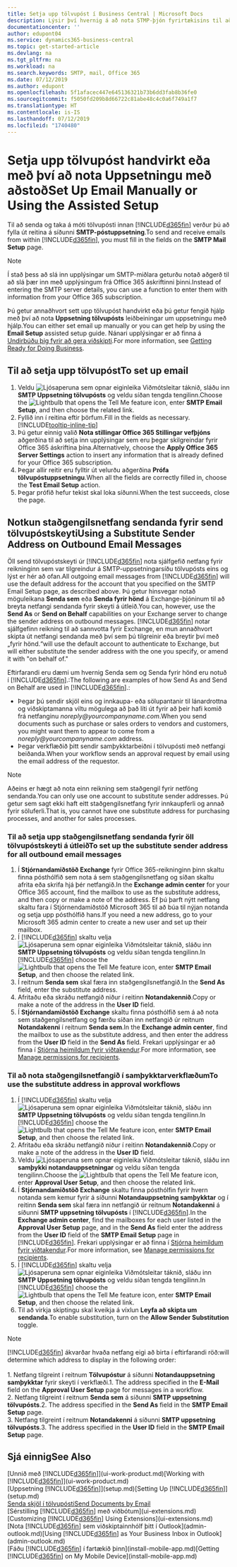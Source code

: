 ```yaml
---
title: Setja upp tölvupóst í Business Central | Microsoft Docs
description: Lýsir því hvernig á að nota STMP-þjón fyrirtækisins til að senda og taka við tölvupósti í Business Central, einnig hvernig á að nota þær stillingar þjónsins sem voru stofnaðar með Office 365 áskrift.
documentationcenter: ''
author: edupont04
ms.service: dynamics365-business-central
ms.topic: get-started-article
ms.devlang: na
ms.tgt_pltfrm: na
ms.workload: na
ms.search.keywords: SMTP, mail, Office 365
ms.date: 07/12/2019
ms.author: edupont
ms.openlocfilehash: 5f1afacec447e645136321b73b6dd3fab8b36fe0
ms.sourcegitcommit: f5050fd209b8d66722c81abe48c4c0a6f749a1f7
ms.translationtype: HT
ms.contentlocale: is-IS
ms.lasthandoff: 07/12/2019
ms.locfileid: "1740480"
---
```

# <a name="set-up-email-manually-or-using-the-assisted-setup"></a><span data-ttu-id="bfcb5-103">Setja upp tölvupóst handvirkt eða með því að nota Uppsetningu með aðstoð</span><span class="sxs-lookup"><span data-stu-id="bfcb5-103">Set Up Email Manually or Using the Assisted Setup</span></span>
<span data-ttu-id="bfcb5-104">Til að senda og taka á móti tölvupósti innan [!INCLUDE[d365fin](includes/d365fin_md.md)] verður þú að fylla út reitina á síðunni **SMTP-póstuppsetning**.</span><span class="sxs-lookup"><span data-stu-id="bfcb5-104">To send and receive emails from within [!INCLUDE[d365fin](includes/d365fin_md.md)], you must fill in the fields on the **SMTP Mail Setup** page.</span></span>

> [!NOTE]  
>   <span data-ttu-id="bfcb5-105">Í stað þess að slá inn upplýsingar um SMTP-miðlara geturðu notað aðgerð til að slá þær inn með upplýsingum frá Office 365 áskriftinni þinni.</span><span class="sxs-lookup"><span data-stu-id="bfcb5-105">Instead of entering the SMTP server details, you can use a function to enter them with information from your Office 365 subscription.</span></span>

<span data-ttu-id="bfcb5-106">Þú getur annaðhvort sett upp tölvupóst handvirkt eða þú getur fengið hjálp með því að nota **Uppsetning tölvupósts** leiðbeiningar um uppsetningu með hjálp.</span><span class="sxs-lookup"><span data-stu-id="bfcb5-106">You can either set email up manually or you can get help by using the **Email Setup** assisted setup guide.</span></span> <span data-ttu-id="bfcb5-107">Nánari upplýsingar er að finna á [Undirbúðu þig fyrir að gera viðskipti](ui-get-ready-business.md).</span><span class="sxs-lookup"><span data-stu-id="bfcb5-107">For more information, see [Getting Ready for Doing Business](ui-get-ready-business.md).</span></span>  

## <a name="to-set-up-email"></a><span data-ttu-id="bfcb5-108">Til að setja upp tölvupóst</span><span class="sxs-lookup"><span data-stu-id="bfcb5-108">To set up email</span></span>
1. <span data-ttu-id="bfcb5-109">Veldu ![Ljósaperuna sem opnar eiginleika Viðmótsleitar](media/ui-search/search_small.png "Segðu mér hvað þú vilt gera") táknið, sláðu inn **SMTP Uppsetning tölvupósts** og veldu síðan tengda tengilinn.</span><span class="sxs-lookup"><span data-stu-id="bfcb5-109">Choose the ![Lightbulb that opens the Tell Me feature](media/ui-search/search_small.png "Tell me what you want to do") icon, enter **SMTP Email Setup**, and then choose the related link.</span></span>
2. <span data-ttu-id="bfcb5-110">Fyllið inn í reitina eftir þörfum.</span><span class="sxs-lookup"><span data-stu-id="bfcb5-110">Fill in the fields as necessary.</span></span> [!INCLUDE[tooltip-inline-tip](includes/tooltip-inline-tip_md.md)]
3. <span data-ttu-id="bfcb5-111">Þú getur einnig valið **Nota stillingar Office 365 Stillingar vefþjóns** aðgerðina til að setja inn upplýsingar sem eru þegar skilgreindar fyrir Office 365 áskriftina þína.</span><span class="sxs-lookup"><span data-stu-id="bfcb5-111">Alternatively, choose the **Apply Office 365 Server Settings** action to insert any information that is already defined for your Office 365 subscription.</span></span>
4. <span data-ttu-id="bfcb5-112">Þegar allir reitir eru fylltir út velurðu aðgerðina **Prófa tölvupóstuppsetningu**.</span><span class="sxs-lookup"><span data-stu-id="bfcb5-112">When all the fields are correctly filled in, choose the **Test Email Setup** action.</span></span>
5. <span data-ttu-id="bfcb5-113">Þegar prófið hefur tekist skal loka síðunni.</span><span class="sxs-lookup"><span data-stu-id="bfcb5-113">When the test succeeds, close the page.</span></span>

## <a name="using-a-substitute-sender-address-on-outbound-email-messages"></a><span data-ttu-id="bfcb5-114">Notkun staðgengilsnetfang sendanda fyrir send tölvupóstskeyti</span><span class="sxs-lookup"><span data-stu-id="bfcb5-114">Using a Substitute Sender Address on Outbound Email Messages</span></span>
<span data-ttu-id="bfcb5-115">Öll send tölvupóstskeyti úr [!INCLUDE[d365fin](includes/d365fin_md.md)] nota sjálfgefið netfang fyrir reikninginn sem var tilgreindur á SMTP-uppsetningarsíðu tölvupósts eins og lýst er hér að ofan.</span><span class="sxs-lookup"><span data-stu-id="bfcb5-115">All outgoing email messages from [!INCLUDE[d365fin](includes/d365fin_md.md)] will use the default address for the account that you specified on the SMTP Email Setup page, as described above.</span></span> <span data-ttu-id="bfcb5-116">Þú getur hinsvegar notað möguleikana **Senda sem** eða **Senda fyrir hönd** á Exchange-þjóninum til að breyta netfangi sendanda fyrir skeyti á útleið.</span><span class="sxs-lookup"><span data-stu-id="bfcb5-116">You can, however, use the **Send As** or **Send on Behalf** capabilities on your Exchange server to change the sender address on outbound messages.</span></span> [!INCLUDE[d365fin](includes/d365fin_md.md)] <span data-ttu-id="bfcb5-117">notar sjálfgefinn reikning til að sannvotta fyrir Exchange, en mun annaðhvort skipta út netfangi sendanda með því sem þú tilgreinir eða breytir því með „fyrir hönd.“</span><span class="sxs-lookup"><span data-stu-id="bfcb5-117">will use the default account to authenticate to Exchange, but will either substitute the sender address with the one you specify, or amend it with "on behalf of."</span></span> 

<span data-ttu-id="bfcb5-118">Eftirfarandi eru dæmi um hvernig Senda sem og Senda fyrir hönd eru notuð í [!INCLUDE[d365fin](includes/d365fin_md.md)].:</span><span class="sxs-lookup"><span data-stu-id="bfcb5-118">The following are examples of how Send As and Send on Behalf are used in [!INCLUDE[d365fin](includes/d365fin_md.md)].:</span></span>

 * <span data-ttu-id="bfcb5-119">Þegar þú sendir skjöl eins og innkaupa- eða sölupantanir til lánardrottna og viðskiptamanna viltu mögulega að það líti út fyrir að þeir hafi komið frá netfanginu _noreply@yourcompanyname.com_.</span><span class="sxs-lookup"><span data-stu-id="bfcb5-119">When you send documents such as purchase or sales orders to vendors and customers, you might want them to appear to come from a _noreply@yourcompanyname.com_ address.</span></span> 
 * <span data-ttu-id="bfcb5-120">Þegar verkflæðið þitt sendir samþykktarbeiðni í tölvupósti með netfangi beiðanda.</span><span class="sxs-lookup"><span data-stu-id="bfcb5-120">When your workflow sends an approval request by email using the email address of the requestor.</span></span>

> [!Note]
> <span data-ttu-id="bfcb5-121">Aðeins er hægt að nota einn reikning sem staðgengil fyrir netföng sendanda.</span><span class="sxs-lookup"><span data-stu-id="bfcb5-121">You can only use one account to substitute sender addresses.</span></span> <span data-ttu-id="bfcb5-122">Þú getur sem sagt ekki haft eitt staðgengilsnetfang fyrir innkaupferli og annað fyrir söluferli.</span><span class="sxs-lookup"><span data-stu-id="bfcb5-122">That is, you cannot have one substitute address for purchasing processes, and another for sales processes.</span></span>

### <a name="to-set-up-the-substitute-sender-address-for-all-outbound-email-messages"></a><span data-ttu-id="bfcb5-123">Til að setja upp staðgengilsnetfang sendanda fyrir öll tölvupóstskeyti á útleið</span><span class="sxs-lookup"><span data-stu-id="bfcb5-123">To set up the substitute sender address for all outbound email messages</span></span>
1. <span data-ttu-id="bfcb5-124">Í **Stjórnandamiðstöð Exchange** fyrir Office 365-reikninginn þinn skaltu finna pósthólfið sem nota á sem staðgengilsnetfang og síðan skaltu afrita eða skrifa hjá þér netfangið.</span><span class="sxs-lookup"><span data-stu-id="bfcb5-124">In the **Exchange admin center** for your Office 365 account, find the mailbox to use as the substitute address, and then copy or make a note of the address.</span></span> <span data-ttu-id="bfcb5-125">Ef þú þarft nýtt netfang skaltu fara í Stjórnendamiðstöð Microsoft 365 til að búa til nýjan notanda og setja upp pósthólfið hans.</span><span class="sxs-lookup"><span data-stu-id="bfcb5-125">If you need a new address, go to your Microsoft 365 admin center to create a new user and set up their mailbox.</span></span> 
2. <span data-ttu-id="bfcb5-126">Í [!INCLUDE[d365fin](includes/d365fin_md.md)] skaltu velja ![Ljósaperuna sem opnar eiginleika Viðmótsleitar](media/ui-search/search_small.png "Segðu mér hvað þú vilt gera") táknið, sláðu inn **SMTP Uppsetning tölvupósts** og veldu síðan tengda tengilinn.</span><span class="sxs-lookup"><span data-stu-id="bfcb5-126">In [!INCLUDE[d365fin](includes/d365fin_md.md)] choose the ![Lightbulb that opens the Tell Me feature](media/ui-search/search_small.png "Tell me what you want to do") icon, enter **SMTP Email Setup**, and then choose the related link.</span></span>
3. <span data-ttu-id="bfcb5-127">Í reitnum **Senda sem** skal færa inn staðgengilsnetfangið.</span><span class="sxs-lookup"><span data-stu-id="bfcb5-127">In the **Send As** field, enter the substitute address.</span></span>
4. <span data-ttu-id="bfcb5-128">Afritaðu eða skráðu netfangið niður í reitinn **Notandakennið**.</span><span class="sxs-lookup"><span data-stu-id="bfcb5-128">Copy or make a note of the address in the **User ID** field.</span></span>
5. <span data-ttu-id="bfcb5-129">Í **Stjórnandamiðstöð Exchange** skaltu finna pósthólfið sem á að nota sem staðgengilsnetfang og færðu síðan inn netfangið úr reitnum **Notandakenni** í reitnum **Senda sem**.</span><span class="sxs-lookup"><span data-stu-id="bfcb5-129">In the **Exchange admin center**, find the mailbox to use as the substitute address, and then enter the address from the **User ID** field in the **Send As** field.</span></span> <span data-ttu-id="bfcb5-130">Frekari upplýsingar er að finna í [Stjórna heimildum fyrir viðtakendur](https://docs.microsoft.com/en-us/Exchange/recipients/mailbox-permissions?view=exchserver-2019).</span><span class="sxs-lookup"><span data-stu-id="bfcb5-130">For more information, see [Manage permissions for recipients](https://docs.microsoft.com/en-us/Exchange/recipients/mailbox-permissions?view=exchserver-2019).</span></span>

### <a name="to-use-the-substitute-address-in-approval-workflows"></a><span data-ttu-id="bfcb5-131">Til að nota staðgengilsnetfangið í samþykktarverkflæðum</span><span class="sxs-lookup"><span data-stu-id="bfcb5-131">To use the substitute address in approval workflows</span></span>
1. <span data-ttu-id="bfcb5-132">Í [!INCLUDE[d365fin](includes/d365fin_md.md)] skaltu velja ![Ljósaperuna sem opnar eiginleika Viðmótsleitar](media/ui-search/search_small.png "Segðu mér hvað þú vilt gera") táknið, sláðu inn **SMTP Uppsetning tölvupósts** og veldu síðan tengda tengilinn.</span><span class="sxs-lookup"><span data-stu-id="bfcb5-132">In [!INCLUDE[d365fin](includes/d365fin_md.md)] choose the ![Lightbulb that opens the Tell Me feature](media/ui-search/search_small.png "Tell me what you want to do") icon, enter **SMTP Email Setup**, and then choose the related link.</span></span>
2. <span data-ttu-id="bfcb5-133">Afritaðu eða skráðu netfangið niður í reitinn **Notandakennið**.</span><span class="sxs-lookup"><span data-stu-id="bfcb5-133">Copy or make a note of the address in the **User ID** field.</span></span>
3. <span data-ttu-id="bfcb5-134">Veldu ![Ljósaperuna sem opnar eiginleika Viðmótsleitar](media/ui-search/search_small.png "Segðu mér hvað þú vilt gera") táknið, sláðu inn **samþykki notandauppsetningar** og veldu síðan tengda tengilinn.</span><span class="sxs-lookup"><span data-stu-id="bfcb5-134">Choose the ![Lightbulb that opens the Tell Me feature](media/ui-search/search_small.png "Tell me what you want to do") icon, enter **Approval User Setup**, and then choose the related link.</span></span>
4. <span data-ttu-id="bfcb5-135">Í **Stjórnandamiðstöð Exchange** skaltu finna pósthólfin fyrir hvern notanda sem kemur fyrir á síðunni **Notandauppsetning samþykktar** og í reitinn **Senda sem** skal færa inn netfangið úr reitnum **Notandakenni** á síðunni **SMTP uppsetning tölvupósts** í [!INCLUDE[d365fin](includes/d365fin_md.md)].</span><span class="sxs-lookup"><span data-stu-id="bfcb5-135">In the **Exchange admin center**, find the mailboxes for each user listed in the **Approval User Setup** page, and in the **Send As** field enter the address from the **User ID** field of the **SMTP Email Setup** page in [!INCLUDE[d365fin](includes/d365fin_md.md)].</span></span> <span data-ttu-id="bfcb5-136">Frekari upplýsingar er að finna í [Stjórna heimildum fyrir viðtakendur](https://docs.microsoft.com/en-us/Exchange/recipients/mailbox-permissions?view=exchserver-2019).</span><span class="sxs-lookup"><span data-stu-id="bfcb5-136">For more information, see [Manage permissions for recipients](https://docs.microsoft.com/en-us/Exchange/recipients/mailbox-permissions?view=exchserver-2019).</span></span>
5. <span data-ttu-id="bfcb5-137">Í [!INCLUDE[d365fin](includes/d365fin_md.md)] skaltu velja ![Ljósaperuna sem opnar eiginleika Viðmótsleitar](media/ui-search/search_small.png "Segðu mér hvað þú vilt gera") táknið, sláðu inn **SMTP Uppsetning tölvupósts** og veldu síðan tengda tengilinn.</span><span class="sxs-lookup"><span data-stu-id="bfcb5-137">In [!INCLUDE[d365fin](includes/d365fin_md.md)] choose the ![Lightbulb that opens the Tell Me feature](media/ui-search/search_small.png "Tell me what you want to do") icon, enter **SMTP Email Setup**, and then choose the related link.</span></span>
6. <span data-ttu-id="bfcb5-138">Til að virkja skiptingu skal kveikja á víxlun **Leyfa að skipta um sendanda**.</span><span class="sxs-lookup"><span data-stu-id="bfcb5-138">To enable substitution, turn on the **Allow Sender Substitution** toggle.</span></span>

> [!Note]
> [!INCLUDE[d365fin](includes/d365fin_md.md)] <span data-ttu-id="bfcb5-139">ákvarðar hvaða netfang eigi að birta í eftirfarandi röð:</span><span class="sxs-lookup"><span data-stu-id="bfcb5-139">will determine which address to display in the following order:</span></span> <br><br> <span data-ttu-id="bfcb5-140">1. Netfang tilgreint í reitnum **Tölvupóstur** á síðunni **Notandauppsetning samþykktar** fyrir skeyti í verkflæði.</span><span class="sxs-lookup"><span data-stu-id="bfcb5-140">1. The address specified in the **E-Mail** field on the **Approval User Setup** page for messages in a workflow.</span></span> <br> <span data-ttu-id="bfcb5-141">2. Netfang tilgreint í reitnum **Senda sem** á síðunni **SMTP uppsetning tölvupósts**.</span><span class="sxs-lookup"><span data-stu-id="bfcb5-141">2. The address specified in the **Send As** field in the **SMTP Email Setup** page.</span></span> <br> <span data-ttu-id="bfcb5-142">3. Netfang tilgreint í reitnum **Notandakenni** á síðunni **SMTP uppsetning tölvupósts**.</span><span class="sxs-lookup"><span data-stu-id="bfcb5-142">3. The address specified in the **User ID** field in the **SMTP Email Setup** page.</span></span>


## <a name="see-also"></a><span data-ttu-id="bfcb5-143">Sjá einnig</span><span class="sxs-lookup"><span data-stu-id="bfcb5-143">See Also</span></span>  
<span data-ttu-id="bfcb5-144">[Unnið með [!INCLUDE[d365fin](includes/d365fin_md.md)]](ui-work-product.md)</span><span class="sxs-lookup"><span data-stu-id="bfcb5-144">[Working with [!INCLUDE[d365fin](includes/d365fin_md.md)]](ui-work-product.md)</span></span>  
<span data-ttu-id="bfcb5-145">[Uppsetning [!INCLUDE[d365fin](includes/d365fin_md.md)]](setup.md)</span><span class="sxs-lookup"><span data-stu-id="bfcb5-145">[Setting Up [!INCLUDE[d365fin](includes/d365fin_md.md)]](setup.md)</span></span>  
[<span data-ttu-id="bfcb5-146">Senda skjöl í tölvupósti</span><span class="sxs-lookup"><span data-stu-id="bfcb5-146">Send Documents by Email</span></span>](ui-how-send-documents-email.md)  
<span data-ttu-id="bfcb5-147">[Sérstilling [!INCLUDE[d365fin](includes/d365fin_md.md)] með viðbótum](ui-extensions.md)</span><span class="sxs-lookup"><span data-stu-id="bfcb5-147">[Customizing [!INCLUDE[d365fin](includes/d365fin_md.md)] Using Extensions](ui-extensions.md)</span></span>  
<span data-ttu-id="bfcb5-148">[Nota [!INCLUDE[d365fin](includes/d365fin_md.md)] sem viðskiptainnhólf þitt í Outlook](admin-outlook.md)</span><span class="sxs-lookup"><span data-stu-id="bfcb5-148">[Using [!INCLUDE[d365fin](includes/d365fin_md.md)] as Your Business Inbox in Outlook](admin-outlook.md)</span></span>  
<span data-ttu-id="bfcb5-149">[Fáðu [!INCLUDE[d365fin](includes/d365fin_md.md)] í fartækið þinn](install-mobile-app.md)</span><span class="sxs-lookup"><span data-stu-id="bfcb5-149">[Getting [!INCLUDE[d365fin](includes/d365fin_md.md)] on My Mobile Device](install-mobile-app.md)</span></span>
